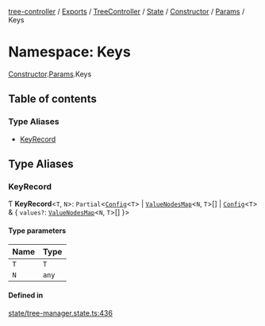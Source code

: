 [tree-controller](../README.md) / [Exports](../modules.md) / [TreeController](TreeController.md) / [State](TreeController.State.md) / [Constructor](TreeController.State.Constructor.md) / [Params](TreeController.State.Constructor.Params.md) / Keys

# Namespace: Keys

[Constructor](TreeController.State.Constructor.md).[Params](TreeController.State.Constructor.Params.md).Keys

## Table of contents

### Type Aliases

- [KeyRecord](TreeController.State.Constructor.Params.Keys.md#keyrecord)

## Type Aliases

### KeyRecord

Ƭ **KeyRecord**<`T`, `N`\>: `Partial`<[`Config`](../interfaces/TreeController.State.Config.md)<`T`\> \| [`ValueNodesMap`](../interfaces/TreeController.State.ValueNodesMap.md)<`N`, `T`\>[] \| [`Config`](../interfaces/TreeController.State.Config.md)<`T`\> & { `values?`: [`ValueNodesMap`](../interfaces/TreeController.State.ValueNodesMap.md)<`N`, `T`\>[]  }\>

#### Type parameters

| Name | Type |
| :------ | :------ |
| `T` | `T` |
| `N` | `any` |

#### Defined in

[state/tree-manager.state.ts:436](https://github.com/aexklon/tree-controller/blob/2573bbd/src/state/tree-manager.state.ts#L436)
